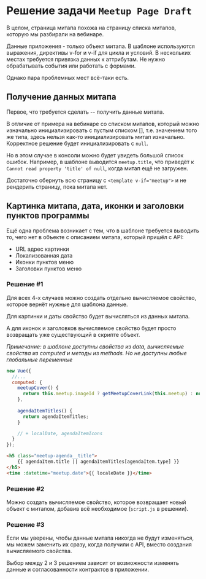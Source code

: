 # Решение задачи `Meetup Page Draft`

В целом, страница митапа похожа на страницу списка митапов, которую мы разбирали на вебинаре. 

Данные приложения - только объект митапа. В шаблоне используются выражения, директивы v-for и v-if для цикла и условий. В нескольких местах требуется привязка данных к аттрибутам. Не нужно обрабатывать события или работать с формами.

Однако пара проблемных мест всё-таки есть.

## Получение данных митапа

Первое, что требуется сделать -- получить данные митапа.

В отличие от примера на вебинаре со списком митапов, который можно изначально инициализировать с пустым списком [], т.е. значением того же типа, здесь нельзя как-то инициализировать митап изначально. Корректное решение будет инициализировать с `null`.

Но в этом случае в консоли можно будет увидеть большой список ошибок. Например, в шаблоне выводится `meetup.title`, что приведёт к `Cannot read property 'title' of null`, когда митап ещё не загружен.

Достаточно обернуть всю страницу с `<template v-if="meetup">` и не рендерить страницу, пока митапа нет. 

## Картинка митапа, дата, иконки и заголовки пунктов программы

Ещё одна проблема возникает с тем, что в шаблоне требуется выводить то, чего нет в объекте с описанием митапа, который пришёл с API:
- URL адрес картинки
- Локализованная дата
- Иконки пунктов меню
- Заголовки пунктов меню

### Решение #1

Для всех 4-х случаев можно создать отдельно вычисляемое свойство, которое вернёт нужные для шаблона данные.

Для картинки и даты свойство будет вычисляться из данных митапа.

А для иконок и заголовков вычисляемое свойство будет просто возвращать уже существующий в скрипте объект.

*Примечание: в шаблоне доступны свойства из data, вычисляемые свойства из computed и методы из methods. Но не доступны любые глобальные переменные* 

```javascript
new Vue({
  //...
  computed: {  
    meetupCover() {
      return this.meetup.imageId ? getMeetupCoverLink(this.meetup) : null;
    },
      
    agendaItemTitles() {
      return agendaItemTitles;
    }

    // + localDate, agendaItemIcons
  }
});
``` 

```html
<h5 class="meetup-agenda__title">
    {{ agendaItem.title || agendaItemTitles[agendaItem.type] }}
</h5>
<time :datetime="meetup.date">{{ localeDate }}</time>
```

### Решение #2

Можно создать вычисляемое свойство, которое возвращает новый объект с митапом, добавив всё необходимое (`script.js` в решении).

### Решение #3

Если мы уверены, чтобы данные митапа никогда не будут изменяться, мы можем заменить их сразу, когда получили с API, вместо создания вычисляемого свойства. 

Выбор между 2 и 3 решением зависит от возможности изменять данные и согласованности контрактов в приложении.
